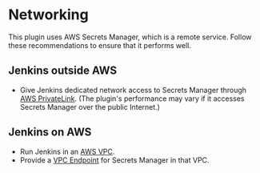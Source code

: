 # Networking

This plugin uses AWS Secrets Manager, which is a remote service. Follow these recommendations to ensure that it performs well.

## Jenkins outside AWS

- Give Jenkins dedicated network access to Secrets Manager through [AWS PrivateLink](https://aws.amazon.com/privatelink/). (The plugin's performance may vary if it accesses Secrets Manager over the public Internet.)
 
## Jenkins on AWS

- Run Jenkins in an [AWS VPC](https://aws.amazon.com/vpc/).
- Provide a [VPC Endpoint](https://docs.aws.amazon.com/secretsmanager/latest/userguide/vpc-endpoint-overview.html) for Secrets Manager in that VPC.